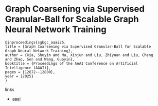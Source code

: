 # Graph Coarsening via Supervised Granular-Ball for Scalable Graph Neural Network Training

```
@inproceedings{sgbgc_aaai25,
title = {Graph Coarsening via Supervised Granular-Ball for Scalable Graph Neural Network Training},
author = {Xia, Shuyin and Ma, Xinjun and Liu, Zhiyuan and Liu, Cheng and Zhao, Sen and Wang, Guoyin},
booktitle = {Proceedings of the AAAI Conference on Artificial Intelligence (AAAI)},
pages = {12872--12880},
year = {2025}
}
```

links
- [aaai](https://ojs.aaai.org/index.php/AAAI/article/view/33404)
